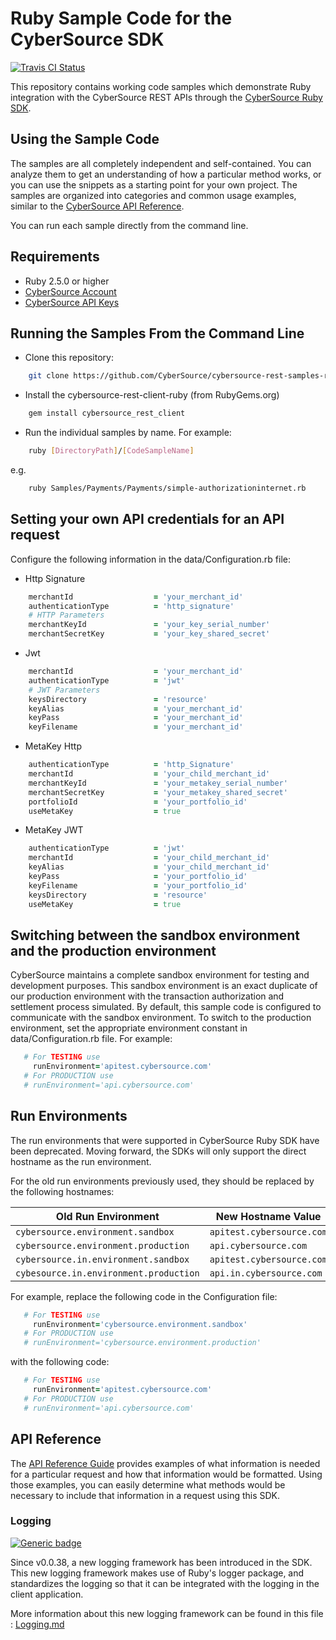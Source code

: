 # Ruby Sample Code for the CyberSource SDK

[![Travis CI Status](https://travis-ci.org/CyberSource/cybersource-rest-samples-ruby.svg?branch=master)](https://travis-ci.org/CyberSource/cybersource-rest-samples-ruby)

This repository contains working code samples which demonstrate Ruby integration with the CyberSource REST APIs through the [CyberSource Ruby SDK](https://github.com/CyberSource/cybersource-rest-client-ruby).


## Using the Sample Code

The samples are all completely independent and self-contained. You can analyze them to get an understanding of how a particular method works, or you can use the snippets as a starting point for your own project.  The samples are organized into categories and common usage examples, similar to the [CyberSource API Reference](http://developer.cybersource.com/api/reference).

You can run each sample directly from the command line.

## Requirements

* Ruby 2.5.0 or higher
* [CyberSource Account](https://developer.cybersource.com/api/developer-guides/dita-gettingstarted/registration.html)
* [CyberSource API Keys](https://developer.cybersource.com/api/developer-guides/dita-gettingstarted/registration/createCertSharedKey.html)

## Running the Samples From the Command Line

* Clone this repository:

```bash
    git clone https://github.com/CyberSource/cybersource-rest-samples-ruby
```

* Install the cybersource-rest-client-ruby (from RubyGems.org)

```bash
    gem install cybersource_rest_client
```
* Run the individual samples by name. For example: 

```bash
    ruby [DirectoryPath]/[CodeSampleName]
```
e.g.

```bash
    ruby Samples/Payments/Payments/simple-authorizationinternet.rb
```

## Setting your own API credentials for an API request

Configure the following information in the data/Configuration.rb file:
  
* Http Signature 

```ruby
    merchantId                  = 'your_merchant_id'
    authenticationType          = 'http_signature'
    # HTTP Parameters
    merchantKeyId               = 'your_key_serial_number'
    merchantSecretKey           = 'your_key_shared_secret'
```

* Jwt

```ruby
    merchantId                  = 'your_merchant_id'
    authenticationType          = 'jwt'
    # JWT Parameters
    keysDirectory               = 'resource'
    keyAlias                    = 'your_merchant_id'
    keyPass                     = 'your_merchant_id'
    keyFilename                 = 'your_merchant_id'
```

* MetaKey Http

```ruby
    authenticationType          = 'http_Signature'
    merchantId                  = 'your_child_merchant_id'
    merchantKeyId               = 'your_metakey_serial_number'
    merchantSecretKey           = 'your_metakey_shared_secret'
    portfolioId                 = 'your_portfolio_id'
    useMetaKey                  = true
```

* MetaKey JWT

```ruby
    authenticationType          = 'jwt'
    merchantId                  = 'your_child_merchant_id'
    keyAlias                    = 'your_child_merchant_id'
    keyPass                     = 'your_portfolio_id'
    keyFilename                 = 'your_portfolio_id'
    keysDirectory               = 'resource'
    useMetaKey                  = true
```

## Switching between the sandbox environment and the production environment

CyberSource maintains a complete sandbox environment for testing and development purposes. This sandbox environment is an exact duplicate of our production environment with the transaction authorization and settlement process simulated. By default, this sample code is configured to communicate with the sandbox environment. To switch to the production environment, set the appropriate environment constant in data/Configuration.rb file.  For example:

```ruby
   # For TESTING use
     runEnvironment='apitest.cybersource.com'
   # For PRODUCTION use
   # runEnvironment='api.cybersource.com'
```

## Run Environments

The run environments that were supported in CyberSource Ruby SDK have been deprecated.
Moving forward, the SDKs will only support the direct hostname as the run environment.

For the old run environments previously used, they should be replaced by the following hostnames:

| Old Run Environment                             | New Hostname Value           |
| ----------------------------------------------- | ---------------------------- |
| `cybersource.environment.sandbox`               | `apitest.cybersource.com`    |
| `cybersource.environment.production`            | `api.cybersource.com`        |
| `cybersource.in.environment.sandbox`            | `apitest.cybersource.com`    |
| `cybesource.in.environment.production`          | `api.in.cybersource.com`     |

For example, replace the following code in the Configuration file:

```ruby
   # For TESTING use
     runEnvironment='cybersource.environment.sandbox'
   # For PRODUCTION use
   # runEnvironment='cybersource.environment.production'
```

with the following code:

```ruby
   # For TESTING use
     runEnvironment='apitest.cybersource.com'
   # For PRODUCTION use
   # runEnvironment='api.cybersource.com'
```

## API Reference

The [API Reference Guide](http://developer.cybersource.com/api/reference) provides examples of what information is needed for a particular request and how that information would be formatted. Using those examples, you can easily determine what methods would be necessary to include that information in a request using this SDK.

### Logging

[![Generic badge](https://img.shields.io/badge/LOGGING-NEW-GREEN.svg)](https://shields.io/)

Since v0.0.38, a new logging framework has been introduced in the SDK. This new logging framework makes use of Ruby's logger package, and standardizes the logging so that it can be integrated with the logging in the client application.

More information about this new logging framework can be found in this file : [Logging.md](Logging.md)
